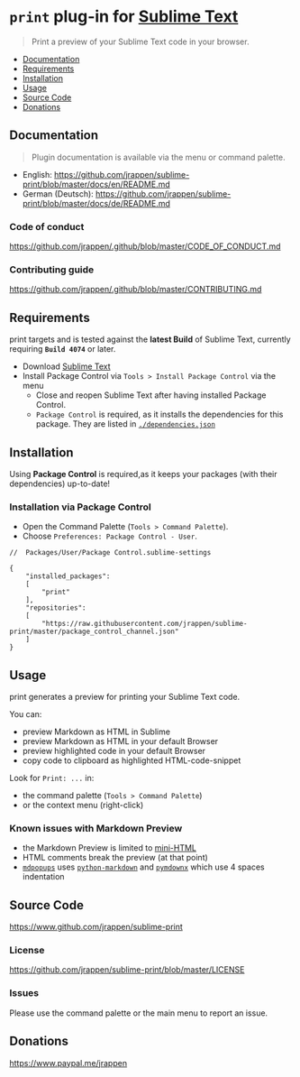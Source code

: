 # `print` plug-in for [Sublime Text](https://www.sublimetext.com)

> Print a preview of your Sublime Text code in your browser.

* [Documentation](#documentation)
* [Requirements](#requirements)
* [Installation](#installation)
* [Usage](#usage)
* [Source Code](#source-code)
* [Donations](#donations)

## Documentation

> Plugin documentation is available via the menu or command palette.

* English:
  <https://github.com/jrappen/sublime-print/blob/master/docs/en/README.md>
* German (Deutsch):
  <https://github.com/jrappen/sublime-print/blob/master/docs/de/README.md>

### Code of conduct

<https://github.com/jrappen/.github/blob/master/CODE_OF_CONDUCT.md>

### Contributing guide

<https://github.com/jrappen/.github/blob/master/CONTRIBUTING.md>

## Requirements

print targets and is tested against the **latest Build** of Sublime Text, currently requiring **`Build 4074`** or later.

* Download [Sublime Text](https://www.sublimetext.com)
* Install Package Control via `Tools > Install Package Control` via the menu
    * Close and reopen Sublime Text after having installed Package Control.
    * `Package Control` is required, as it installs the dependencies for this package.
      They are listed in [`./dependencies.json`](dependencies.json)

## Installation

Using **Package Control** is required,as it keeps your packages (with their dependencies) up-to-date!

### Installation via Package Control

* Open the Command Palette (`Tools > Command Palette`).
* Choose `Preferences: Package Control - User`.

```jsonc
//  Packages/User/Package Control.sublime-settings

{
    "installed_packages":
    [
        "print"
    ],
    "repositories":
    [
        "https://raw.githubusercontent.com/jrappen/sublime-print/master/package_control_channel.json"
    ]
}
```

## Usage

print generates a preview for printing your Sublime Text code.

You can:

* preview Markdown as HTML in Sublime
* preview Markdown as HTML in your default Browser
* preview highlighted code in your default Browser
* copy code to clipboard as highlighted HTML-code-snippet

Look for `Print: ...` in:

* the command palette (`Tools > Command Palette`)
* or the context menu (right-click)

### Known issues with Markdown Preview

* the Markdown Preview is limited to
  [mini-HTML](https://www.sublimetext.com/docs/minihtml.html)
* HTML comments break the preview (at that point)
* [`mdpopups`](https://github.com/facelessuser/sublime-markdown-popups)
  uses [`python-markdown`](https://github.com/facelessuser/sublime-markdown)
  and
  [`pymdownx`](https://github.com/facelessuser/sublime-pymdownx)
  which use 4 spaces indentation

## Source Code

<https://www.github.com/jrappen/sublime-print>

### License

<https://github.com/jrappen/sublime-print/blob/master/LICENSE>

### Issues

Please use the command palette or the main menu to report an issue.

## Donations

<https://www.paypal.me/jrappen>
